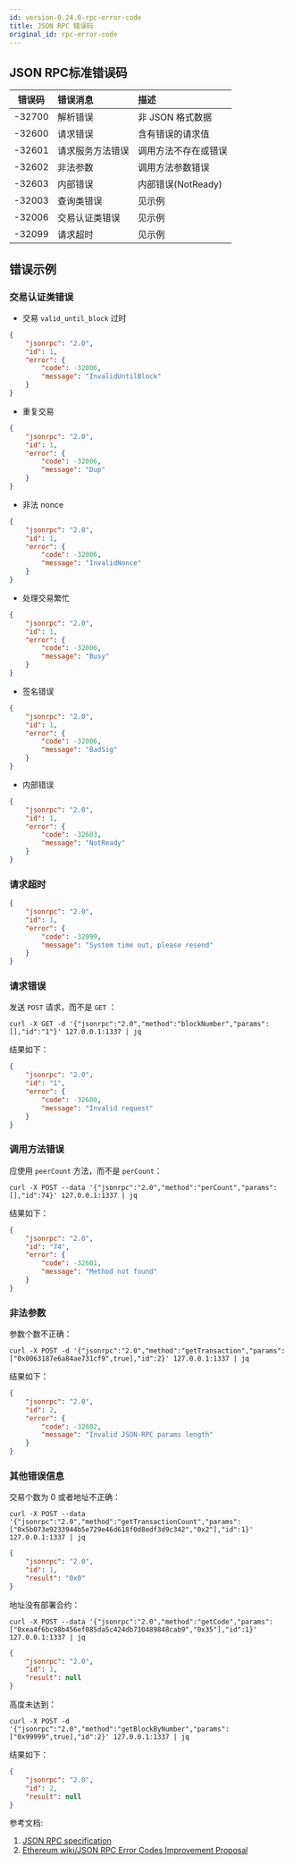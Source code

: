 ```yaml
---
id: version-0.24.0-rpc-error-code
title: JSON RPC 错误码
original_id: rpc-error-code
---
```


## JSON RPC标准错误码

| 错误码    | 错误消息     | 描述             |
| ------ |:-------- |:-------------- |
| -32700 | 解析错误     | 非 JSON 格式数据    |
| -32600 | 请求错误     | 含有错误的请求值       |
| -32601 | 请求服务方法错误 | 调用方法不存在或错误     |
| -32602 | 非法参数     | 调用方法参数错误       |
| -32603 | 内部错误     | 内部错误(NotReady) |
| -32003 | 查询类错误    | 见示例            |
| -32006 | 交易认证类错误  | 见示例            |
| -32099 | 请求超时     | 见示例            |

## 错误示例

### 交易认证类错误

* 交易 `valid_until_block` 过时

```json
{
    "jsonrpc": "2.0",
    "id": 1,
    "error": {
        "code": -32006,
        "message": "InvalidUntilBlock"
    }
}
```

* 重复交易

```json
{
    "jsonrpc": "2.0",
    "id": 1,
    "error": {
        "code": -32006,
        "message": "Dup"
    }
}
```

* 非法 nonce

```json
{
    "jsonrpc": "2.0",
    "id": 1,
    "error": {
        "code": -32006,
        "message": "InvalidNonce"
    }
}
```

* 处理交易繁忙

```json
{
    "jsonrpc": "2.0",
    "id": 1,
    "error": {
        "code": -32006,
        "message": "Busy"
    }
}
```

* 签名错误

```json
{
    "jsonrpc": "2.0",
    "id": 1,
    "error": {
        "code": -32006,
        "message": "BadSig"
    }
}
```

* 内部错误

```json
{
    "jsonrpc": "2.0",
    "id": 1,
    "error": {
        "code": -32603,
        "message": "NotReady"
    }
}
```

### 请求超时

```json
{
    "jsonrpc": "2.0",
    "id": 1,
    "error": {
        "code": -32099,
        "message": "System time out, please resend"
    }
}
```

### 请求错误

发送 `POST` 请求，而不是 `GET` ：

```shell
curl -X GET -d '{"jsonrpc":"2.0","method":"blockNumber","params":[],"id":"1"}' 127.0.0.1:1337 | jq
```

结果如下：

```json
{
    "jsonrpc": "2.0",
    "id": "1",
    "error": {
        "code": -32600,
        "message": "Invalid request"
    }
}
```

### 调用方法错误

应使用 `peerCount` 方法，而不是 `perCount`：

```shell
curl -X POST --data '{"jsonrpc":"2.0","method":"perCount","params":[],"id":74}' 127.0.0.1:1337 | jq
```

结果如下：

```json
{
    "jsonrpc": "2.0",
    "id": "74",
    "error": {
        "code": -32601,
        "message": "Method not found"
    }
}
```

### 非法参数

参数个数不正确：

```shell
curl -X POST -d '{"jsonrpc":"2.0","method":"getTransaction","params":["0x0063187e6a84ae731cf9",true],"id":2}' 127.0.0.1:1337 | jq
```

结果如下：

```json
{
    "jsonrpc": "2.0",
    "id": 2,
    "error": {
        "code": -32602,
        "message": "Invalid JSON-RPC params length"
    }
}
```

### 其他错误信息

交易个数为 0 或者地址不正确：

```shell
curl -X POST --data '{"jsonrpc":"2.0","method":"getTransactionCount","params":["0x5b073e9233944b5e729e46d618f0d8edf3d9c342","0x2"],"id":1}' 127.0.0.1:1337 | jq
```

```json
{
    "jsonrpc": "2.0",
    "id": 1,
    "result": "0x0"
}
```

地址没有部署合约：

```shell
curl -X POST --data '{"jsonrpc":"2.0","method":"getCode","params":["0xea4f6bc98b456ef085da5c424db710489848cab9","0x35"],"id":1}' 127.0.0.1:1337 | jq
```

```json
{
    "jsonrpc": "2.0",
    "id": 1,
    "result": null
}
```

高度未达到：

```shell
curl -X POST -d '{"jsonrpc":"2.0","method":"getBlockByNumber","params":["0x99999",true],"id":2}' 127.0.0.1:1337 | jq
```

结果如下：

```json
{
    "jsonrpc": "2.0",
    "id": 2,
    "result": null
}
```

参考文档:

1. [JSON RPC specification](http://www.jsonrpc.org/specification)
2. [Ethereum wiki/JSON RPC Error Codes Improvement Proposal](https://github.com/ethereum/wiki/wiki/JSON-RPC-Error-Codes-Improvement-Proposal)